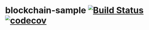 # blockchain-sample [![Build Status](https://travis-ci.org/fatshaw/blockchain-sample.svg?branch=master)](https://travis-ci.org/fatshaw/blockchain-sample) [![codecov](https://codecov.io/gh/fatshaw/blockchain-sample/branch/master/graph/badge.svg)](https://codecov.io/gh/fatshaw/blockchain-sample)
